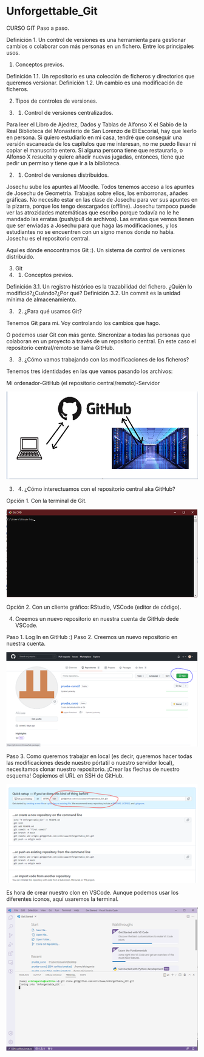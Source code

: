 # Unforgettable_Git
CURSO GIT Paso a paso.

Definición 1. Un control de versiones es una herramienta para gestionar cambios o colaborar con más personas en un fichero. Entre los principales usos.

1. Conceptos previos.

Definición 1.1. Un repositorio es una colección de ficheros y directorios que queremos versionar.
Definición 1.2. Un cambio es una modificación de ficheros.

2. Tipos de controles de versiones.

2. 1. Control de versiones centralizados. 

Para leer el Libro de Ajedrez, Dados y Tablas de Alfonso X el Sabio de la Real Biblioteca del Monasterio de San Lorenzo de El Escorial, 
hay que leerlo en persona. Si quiero estudiarlo en mi casa, tendré que conseguir una versión escaneada de los capítulos que me interesan, 
no me puedo llevar ni copiar el manuscrito entero. Si alguna persona tiene que restaurarlo, o Alfonso X resucita y quiere añadir nuevas jugadas, entonces, tiene que pedir un permiso y tiene que ir a la biblioteca.

2. 1. Control de versiones distribuidos.

Josechu sube los apuntes al Moodle. Todos tenemos acceso a los apuntes de Josechu de Geometría. Trabajas sobre ellos, los emborronas, añades gráficas. No necesito estar en las clase de Josechu para ver sus apuntes en la pizarra, porque los tengo descargados (offline). Josechu tampoco puede ver las atrozidades matemáticas que escribo porque todavía no le he mandado las erratas (push/pull de archivos). Las erratas que vemos tienen que 
ser enviadas a Josechu para que haga las modificaciones, y los estudiantes no se encuentren con un signo menos donde no había. Josechu es el repositorio central.

Aquí es dónde enocontramos Git :). Un sistema de control de versiones distribuido.

3. Git 
3. 1. Conceptos previos.

Definición 3.1. Un registro histórico es la trazabilidad del fichero. ¿Quién lo modifició?¿Cuándo?¿Por qué?
Definición 3.2. Un commit es la unidad mínima de almacenamiento.

3. 2. ¿Para qué usamos Git?

Tenemos Git para mi. Voy controlando los cambios que hago.

O podemos usar Git con más gente. Sincronizar a todas las personas que colaboran en un proyecto a través de un repositorio central. En este caso el repositorio central/remoto se llama GitHub. 

3. 3. ¿Cómo vamos trabajando con las modificaciones de los ficheros?

Tenemos tres identidades en las que vamos pasando los archivos: 

Mi ordenador-GitHub (el repositorio central/remoto)-Servidor

<img src="./image_1.PNG" />

3. 4. ¿Cómo interectuamos con el repositorio central aka GitHub?

Opción 1. Con la terminal de Git.

<img src="./image_2.PNG" />

Opción 2. Con un cliente gráfico: RStudio, VSCode (editor de código).

4. Creemos un nuevo repositorio en nuestra cuenta de GitHub dede VSCode.

Paso 1. Log In en GitHub :)
Paso 2. Creemos un nuevo repositorio en nuestra cuenta.

<img src="./image_3.PNG" />

Paso 3. Como queremos trabajar en local (es decir, queremos hacer todas las modificaciones desde nuestro pórtatil o nuestro servidor local), necesitamos clonar nuestro repositorio. ¡Crear las flechas de nuestro esquema! Copiemos el URL en SSH de GitHub.

<img src="./image_4.PNG" />

Es hora de crear nuestro clon en VSCode. Aunque podemos usar los diferentes iconos, aquí usaremos la terminal.

<img src="./image_5.PNG" />



